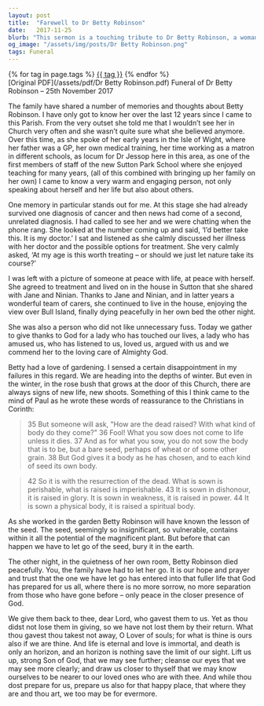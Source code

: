 ```yaml
---
layout: post
title:  "Farewell to Dr Betty Robinson"
date:   2017-11-25
blurb: "This sermon is a touching tribute to Dr Betty Robinson, a woman of strength, resilience, and warmth. It highlights her life journey, her love for gardening, and her peaceful acceptance of life's inevitable end. The sermon draws parallels between the cycle of life and death and the cycle of sowing and reaping, offering comfort and hope in the promise of resurrection."
og_image: "/assets/img/posts/Dr Betty Robinson.png"
tags: Funeral
---    
```

<div class="tag-pills">
    {% for tag in page.tags %}
    <a href="{{ site.baseurl }}/tag/{{ tag | slugify }}" class="tag-pill">{{ tag }}</a>
    {% endfor %}
</div>
[Original PDF](/assets/pdf/Dr Betty Robinson.pdf)
Funeral of Dr Betty Robinson – 25th November 2017

The family have shared a number of memories and thoughts about Betty Robinson. I have only got to know her over the last 12 years since I came to this Parish. From the very outset she told me that I wouldn’t see her in Church very often and she wasn’t quite sure what she believed anymore. Over this time, as she spoke of her early years in the Isle of Wight, where her father was a GP, her own medical training, her time working as a matron in different schools, as locum for Dr Jessop here in this area, as one of the first members of staff of the new Sutton Park School where she enjoyed teaching for many years, (all of this combined with bringing up her family on her own) I came to know a very warm and engaging person, not only speaking about herself and her life but also about others.

One memory in particular stands out for me. At this stage she had already survived one diagnosis of cancer and then news had come of a second, unrelated diagnosis. I had called to see her and we were chatting when the phone rang. She looked at the number coming up and said, ‘I’d better take this. It is my doctor.’ I sat and listened as she calmly discussed her illness with her doctor and the possible options for treatment. She very calmly asked, ‘At my age is this worth treating – or should we just let nature take its course?’

I was left with a picture of someone at peace with life, at peace with herself. She agreed to treatment and lived on in the house in Sutton that she shared with Jane and Ninian. Thanks to Jane and Ninian, and in latter years a wonderful team of carers, she continued to live in the house, enjoying the view over Bull Island, finally dying peacefully in her own bed the other night.

She was also a person who did not like unnecessary fuss. Today we gather to give thanks to God for a lady who has touched our lives, a lady who has amused us, who has listened to us, loved us, argued with us and we commend her to the loving care of Almighty God.

Betty had a love of gardening. I sensed a certain disappointment in my failures in this regard. We are heading into the depths of winter. But even in the winter, in the rose bush that grows at the door of this Church, there are always signs of new life, new shoots. Something of this I think came to the mind of Paul as he wrote these words of reassurance to the Christians in Corinth:

> 35 But someone will ask, "How are the dead raised? With what kind of body do they come?" 36 Fool! What you sow does not come to life unless it dies. 37 And as for what you sow, you do not sow the body that is to be, but a bare seed, perhaps of wheat or of some other grain. 38 But God gives it a body as he has chosen, and to each kind of seed its own body.

> 42 So it is with the resurrection of the dead. What is sown is perishable, what is raised is imperishable. 43 It is sown in dishonour, it is raised in glory. It is sown in weakness, it is raised in power. 44 It is sown a physical body, it is raised a spiritual body.

As she worked in the garden Betty Robinson will have known the lesson of the seed. The seed, seemingly so insignificant, so vulnerable, contains within it all the potential of the magnificent plant. But before that can happen we have to let go of the seed, bury it in the earth.

The other night, in the quietness of her own room, Betty Robinson died peacefully. You, the family have had to let her go. It is our hope and prayer and trust that the one we have let go has entered into that fuller life that God has prepared for us all, where there is no more sorrow, no more separation from those who have gone before – only peace in the closer presence of God.

We give them back to thee, dear Lord, who gavest them to us. Yet as thou didst not lose them in giving, so we have not lost them by their return. What thou gavest thou takest not away, O Lover of souls; for what is thine is ours also if we are thine. And life is eternal and love is immortal, and death is only an horizon, and an horizon is nothing save the limit of our sight. Lift us up, strong Son of God, that we may see further; cleanse our eyes that we may see more clearly; and draw us closer to thyself that we may know ourselves to be nearer to our loved ones who are with thee. And while thou dost prepare for us, prepare us also for that happy place, that where they are and thou art, we too may be for evermore.
